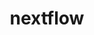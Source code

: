 ---
title: "nextflow"
layout: cache
categories: [package, develop]
meta: {"versions": ["24.04.3", "24.10.0"], "compilers": ["gcc@=7.3.1"], "oss": ["amzn2"], "platforms": ["linux"], "targets": ["aarch64", "neoverse_n1", "x86_64_v3"], "stacks": ["aws-isc", "aws-isc-aarch64", "root"], "num_specs": 9, "num_specs_by_stack": {"aws-isc-aarch64": 6, "root": 9, "aws-isc": 3}}
spec_details: [{"hash": "n2cutn6gr3xxwwszxwkm3ij34exl5uoa", "compiler": "gcc@=7.3.1", "versions": ["24.10.0"], "os": "amzn2", "platform": "linux", "target": "aarch64", "variants": ["build_system=generic"], "stacks": ["aws-isc-aarch64", "root"], "size": "-", "tarball": "https://binaries.spack.io/develop/build_cache/linux-amzn2-aarch64/gcc-7.3.1/nextflow-24.10.0/linux-amzn2-aarch64-gcc-7.3.1-nextflow-24.10.0-n2cutn6gr3xxwwszxwkm3ij34exl5uoa.spack"}, {"hash": "kja66tctqcygxu7rbs2boimqgakhbkia", "compiler": "gcc@=7.3.1", "versions": ["24.04.3"], "os": "amzn2", "platform": "linux", "target": "aarch64", "variants": ["build_system=generic"], "stacks": ["aws-isc-aarch64", "root"], "size": "-", "tarball": "https://binaries.spack.io/develop/build_cache/linux-amzn2-aarch64/gcc-7.3.1/nextflow-24.04.3/linux-amzn2-aarch64-gcc-7.3.1-nextflow-24.04.3-kja66tctqcygxu7rbs2boimqgakhbkia.spack"}, {"hash": "ntdbf5wvyvpokintiu2dpfdy6y3lh6ro", "compiler": "gcc@=7.3.1", "versions": ["24.04.3"], "os": "amzn2", "platform": "linux", "target": "aarch64", "variants": ["build_system=generic"], "stacks": ["aws-isc-aarch64", "root"], "size": "-", "tarball": "https://binaries.spack.io/develop/build_cache/linux-amzn2-aarch64/gcc-7.3.1/nextflow-24.04.3/linux-amzn2-aarch64-gcc-7.3.1-nextflow-24.04.3-ntdbf5wvyvpokintiu2dpfdy6y3lh6ro.spack"}, {"hash": "rlzrlkmyld2gg3srobpbi7jc2krllglc", "compiler": "gcc@=7.3.1", "versions": ["24.04.3"], "os": "amzn2", "platform": "linux", "target": "neoverse_n1", "variants": ["build_system=generic"], "stacks": ["aws-isc-aarch64", "root"], "size": "-", "tarball": "https://binaries.spack.io/develop/build_cache/linux-amzn2-neoverse_n1/gcc-7.3.1/nextflow-24.04.3/linux-amzn2-neoverse_n1-gcc-7.3.1-nextflow-24.04.3-rlzrlkmyld2gg3srobpbi7jc2krllglc.spack"}, {"hash": "sodk5x2mtuk7zcuuvm464cnwkv26di6k", "compiler": "gcc@=7.3.1", "versions": ["24.04.3"], "os": "amzn2", "platform": "linux", "target": "neoverse_n1", "variants": ["build_system=generic"], "stacks": ["aws-isc-aarch64", "root"], "size": "-", "tarball": "https://binaries.spack.io/develop/build_cache/linux-amzn2-neoverse_n1/gcc-7.3.1/nextflow-24.04.3/linux-amzn2-neoverse_n1-gcc-7.3.1-nextflow-24.04.3-sodk5x2mtuk7zcuuvm464cnwkv26di6k.spack"}, {"hash": "shyoh3cgngvv4yhrlutrrspsc5xvv75e", "compiler": "gcc@=7.3.1", "versions": ["24.10.0"], "os": "amzn2", "platform": "linux", "target": "neoverse_n1", "variants": ["build_system=generic"], "stacks": ["aws-isc-aarch64", "root"], "size": "-", "tarball": "https://binaries.spack.io/develop/build_cache/linux-amzn2-neoverse_n1/gcc-7.3.1/nextflow-24.10.0/linux-amzn2-neoverse_n1-gcc-7.3.1-nextflow-24.10.0-shyoh3cgngvv4yhrlutrrspsc5xvv75e.spack"}, {"hash": "bo5kqu22orss76m33oautxhrfuh3uwwj", "compiler": "gcc@=7.3.1", "versions": ["24.04.3"], "os": "amzn2", "platform": "linux", "target": "x86_64_v3", "variants": ["build_system=generic"], "stacks": ["aws-isc", "root"], "size": "-", "tarball": "https://binaries.spack.io/develop/build_cache/linux-amzn2-x86_64_v3/gcc-7.3.1/nextflow-24.04.3/linux-amzn2-x86_64_v3-gcc-7.3.1-nextflow-24.04.3-bo5kqu22orss76m33oautxhrfuh3uwwj.spack"}, {"hash": "gl72qknzlncsnuknt3gsfrd3x54qborw", "compiler": "gcc@=7.3.1", "versions": ["24.10.0"], "os": "amzn2", "platform": "linux", "target": "x86_64_v3", "variants": ["build_system=generic"], "stacks": ["aws-isc", "root"], "size": "-", "tarball": "https://binaries.spack.io/develop/build_cache/linux-amzn2-x86_64_v3/gcc-7.3.1/nextflow-24.10.0/linux-amzn2-x86_64_v3-gcc-7.3.1-nextflow-24.10.0-gl72qknzlncsnuknt3gsfrd3x54qborw.spack"}, {"hash": "hsbx5g7dbkbmmbytuhmxkkeu6w4hyzig", "compiler": "gcc@=7.3.1", "versions": ["24.04.3"], "os": "amzn2", "platform": "linux", "target": "x86_64_v3", "variants": ["build_system=generic"], "stacks": ["aws-isc", "root"], "size": "-", "tarball": "https://binaries.spack.io/develop/build_cache/linux-amzn2-x86_64_v3/gcc-7.3.1/nextflow-24.04.3/linux-amzn2-x86_64_v3-gcc-7.3.1-nextflow-24.04.3-hsbx5g7dbkbmmbytuhmxkkeu6w4hyzig.spack"}]
---